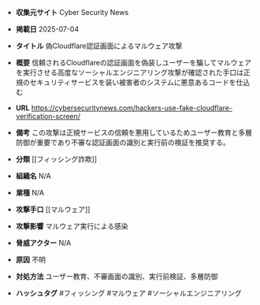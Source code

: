 - **収集元サイト**
Cyber Security News

- **掲載日**
2025-07-04

- **タイトル**
偽Cloudflare認証画面によるマルウェア攻撃

- **概要**
信頼されるCloudflareの認証画面を偽装しユーザーを騙してマルウェアを実行させる高度なソーシャルエンジニアリング攻撃が確認された手口は正規のセキュリティサービスを装い被害者のシステムに悪意あるコードを仕込む

- **URL**
https://cybersecuritynews.com/hackers-use-fake-cloudflare-verification-screen/

- **備考**
この攻撃は正規サービスの信頼を悪用しているためユーザー教育と多層防御が重要であり不審な認証画面の識別と実行前の検証を推奨する。

- **分類**
[[フィッシング詐欺]]

- **組織名**
N/A

- **業種**
N/A

- **攻撃手口**
[[マルウェア]]

- **攻撃影響**
マルウェア実行による感染

- **脅威アクター**
N/A

- **原因**
不明

- **対処方法**
ユーザー教育、不審画面の識別、実行前検証、多層防御

- **ハッシュタグ**
#フィッシング #マルウェア #ソーシャルエンジニアリング

